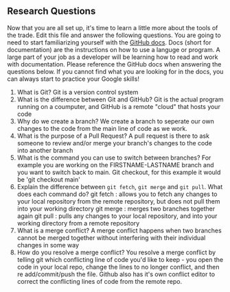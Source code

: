 ## Research Questions 

Now that you are all set up, it's time to learn a little more about the tools of the trade. Edit this file and answer the following questions. You are going to need to start familiarizing yourself with the [GitHub docs](https://docs.github.com/en). Docs (short for documentation) are the instructions on how to use a languge or program. A large part of your job as a developer will be learning how to read and work with documentation. Please reference the GitHub docs when answering the questions below. If you cannot find what you are looking for in the docs, you can always start to practice your Google skills!

1. What is Git? 
    Git is a version control system 
2. What is the difference between Git and GitHub? 
    Git is the actual program running on a coumputer, and GitHub is a remote "cloud" that hosts your code
3. Why do we create a branch? 
    We create a branch to seperate our own changes to the code from the main line of code as we work. 
4. What is the purpose of a Pull Request? 
    A pull request is there to ask someone to review and/or merge your branch's changes to the code into another branch
5. What is the command you can use to switch between branches? For example you are working on the FIRSTNAME-LASTNAME branch and you want to switch back to main.
    Git checkout, for this example it would be 'git checkout main'
6. Explain the difference between `git fetch`, `git merge` and `git pull`. What does each command do?
    git fetch :
        allows you to fetch any changes to your local repository from the remote repository, but does not pull them into your working directory 
    git merge :
        merges two branches together again 
    git pull :
        pulls any changes to your local repository, and into your working directory from a remote repository
7. What is a merge conflict?
    A merge conflict happens when two branches cannot be merged together without interfering with their individual changes in some way
8. How do you resolve a merge conflict?
    You resolve a merge conflict by telling git which conflicting line of code you'd like to keep - you open the code in your local repo, change the lines to no longer conflict, and then re add/commit/push the file.
    Github also has it's own conflict editor to correct the conflicting lines of code from the remote repo. 
